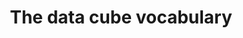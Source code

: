 ---
schema: default
title: The data cube vocabulary
notes: >-
  This vocabulary allows multi-dimensional data, such as statistics, to be
  published in RDF
organization: DataScientia Foundation
resources:
  - name: QB.UAN.owl
    url: >-
      http://git.knowdive.disi.unitn.it:8080/knowledge/LiveKnowledge/SREP/QB_schema/input/raw/master/QB.UAN.owl
    format: owl
    description: >-
      This vocabulary allows multi-dimensional data, such as statistics, to be
      published in RDF
    license: Creative Commons
    status: Unannotated
    byteSize: '19.598'
    issued: '2014-07-31'
    language: en
    modified: '17 December 2020, 01:40 (UTC+01:00)'
    OntologyEngineeringTool: Protégé
    ontologyLanguage: owl
    ontologySyntax: rdf
    example: Unknown
    ReferenceLKRepository: SREP
    referenceOntology: Unknown
    referenceDatasets: Unknown
distribution: qb-owl
keyword: metadata
publisher: W3C
category:
  - Upper-Level
versionNotes: '2016: Added W3C Rec document as homepage'
landingPage: 'http://www.w3.org/TR/vocab-data-cube/'
accessRigths: Public
creator: 'Arofan Gregory, Richard Cyganiak, Jeni Tennison, Dave Reynolds, Ian Dickinson'
hasVersion: Unknown
isVersionOf: Unknown
issued: '2014-07-31'
modified: '17 December 2020, 01:40 (UTC+01:00)'
language: en
provenance: >-
  "(2014-07-30) Bernard Vatant: Annual review OK (2013-05-24) Bernard Vatant: A
  fundamental vocabulary for the publication of statistical data, used among
  others by World Bank and Eurostat linked data. (2013-07-30) Bernard Vatant:
  File modified at 2013-07-26 without change of version number. (2015-07-13)
  Ghislain Atemezing: Annual review OK. (2016-06-22) Ghislain Atemezing: Added
  W3C Rec document as homepage Provenance from: LOV"
page: 'http://purl.org/linked-data/cube'
wasGeneratedBy: Unknown
versionInfo: version  v2014-07-31
formalityLevel: Teleontology
OntologyEngineeringMethodology: Unknown
acronym: qb
CompetencyQuestion: Unknown
preferredNamespacePrefix: cube
toDoList: To completely annotate.
namespacesGenerated: Unknown
namespacesReused: Unknown
datasetLevel: Knowledge Level(L3-4)
spatialExtent: Unknown
temporalExtent: Unknown
datLicense: Creative Commons
DatOwner: Unknown
DatPublicationTimeStamp: Unknown
---